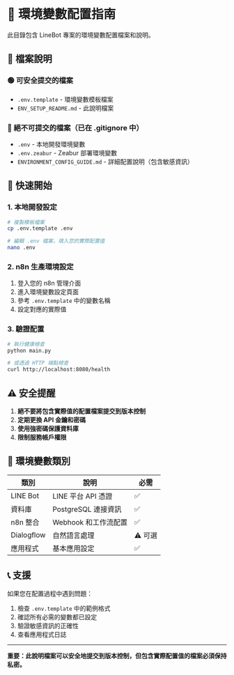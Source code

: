 # 🔐 環境變數配置指南

此目錄包含 LineBot 專案的環境變數配置檔案和說明。

## 📁 檔案說明

### 🟢 可安全提交的檔案
- `.env.template` - 環境變數模板檔案
- `ENV_SETUP_README.md` - 此說明檔案

### 🔴 絕不可提交的檔案（已在 .gitignore 中）
- `.env` - 本地開發環境變數
- `.env.zeabur` - Zeabur 部署環境變數
- `ENVIRONMENT_CONFIG_GUIDE.md` - 詳細配置說明（包含敏感資訊）

## 🚀 快速開始

### 1. 本地開發設定
```bash
# 複製模板檔案
cp .env.template .env

# 編輯 .env 檔案，填入您的實際配置值
nano .env
```

### 2. n8n 生產環境設定
1. 登入您的 n8n 管理介面
2. 進入環境變數設定頁面
3. 參考 `.env.template` 中的變數名稱
4. 設定對應的實際值

### 3. 驗證配置
```bash
# 執行健康檢查
python main.py

# 或透過 HTTP 端點檢查
curl http://localhost:8080/health
```

## ⚠️ 安全提醒

1. **絕不要將包含實際值的配置檔案提交到版本控制**
2. **定期更換 API 金鑰和密碼**
3. **使用強密碼保護資料庫**
4. **限制服務帳戶權限**

## 🔧 環境變數類別

| 類別 | 說明 | 必需 |
|------|------|------|
| LINE Bot | LINE 平台 API 憑證 | ✅ |
| 資料庫 | PostgreSQL 連接資訊 | ✅ |
| n8n 整合 | Webhook 和工作流配置 | ✅ |
| Dialogflow | 自然語言處理 | ⚠️ 可選 |
| 應用程式 | 基本應用設定 | ✅ |

## 📞 支援

如果您在配置過程中遇到問題：

1. 檢查 `.env.template` 中的範例格式
2. 確認所有必需的變數都已設定
3. 驗證敏感資訊的正確性
4. 查看應用程式日誌

---

**重要：此說明檔案可以安全地提交到版本控制，但包含實際配置值的檔案必須保持私密。**